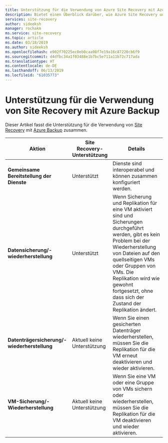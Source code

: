 ```yaml
---
title: Unterstützung für die Verwendung von Azure Site Recovery mit Azure Backup | Microsoft-Dokumentation
description: Bietet einen Überblick darüber, wie Azure Site Recovery und Azure Backup zusammen verwendet werden können.
services: site-recovery
author: sideeksh
manager: rochakm
ms.service: site-recovery
ms.topic: article
ms.date: 03/18/2019
ms.author: sideeksh
ms.openlocfilehash: e902f70225ec0eb0caa98f7e19a16c87220cb6f9
ms.sourcegitcommit: d4dfbc34a1f03488e1b7bc5e711a11b72c717ada
ms.translationtype: HT
ms.contentlocale: de-DE
ms.lasthandoff: 06/13/2019
ms.locfileid: "61035773"
---
```

# <a name="support-for-using-site-recovery-with-azure-backup"></a>Unterstützung für die Verwendung von Site Recovery mit Azure Backup

Dieser Artikel fasst die Unterstützung für die Verwendung von [Site Recovery](site-recovery-overview.md) mit [Azure Backup](https://docs.microsoft.com/azure/backup/backup-overview) zusammen.

**Aktion** | **Site Recovery-Unterstützung** | **Details**
--- | --- | ---
**Gemeinsame Bereitstellung der Dienste** | Unterstützt | Dienste sind interoperabel und können zusammen konfiguriert werden.
**Datensicherung/-wiederherstellung** | Unterstützt | Wenn Sicherung und Replikation für eine VM aktiviert sind und Sicherungen durchgeführt werden, gibt es kein Problem bei der Wiederherstellung von Dateien auf den quellseitigen VMs oder Gruppen von VMs. Die Replikation wird wie gewohnt fortgesetzt, ohne dass sich der Zustand der Replikation ändert.
**Datenträgersicherung/-wiederherstellung** | Aktuell keine Unterstützung | Wenn Sie einen gesicherten Datenträger wiederherstellen, müssen Sie die Replikation für die VM erneut deaktivieren und wieder aktivieren.
**VM-Sicherung/-Wiederherstellung** | Aktuell keine Unterstützung | Wenn Sie eine VM oder eine Gruppe von VMs sichern oder wiederherstellen, müssen Sie die Replikation für die VM deaktivieren und wieder aktivieren.  


